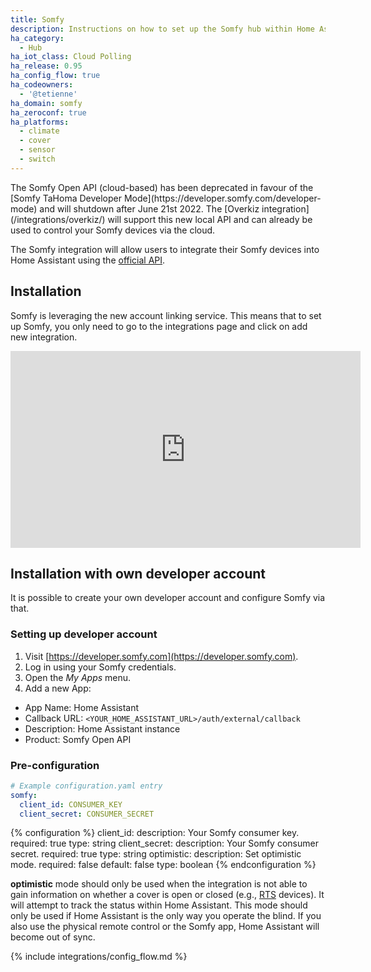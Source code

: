 ```yaml
---
title: Somfy
description: Instructions on how to set up the Somfy hub within Home Assistant.
ha_category:
  - Hub
ha_iot_class: Cloud Polling
ha_release: 0.95
ha_config_flow: true
ha_codeowners:
  - '@tetienne'
ha_domain: somfy
ha_zeroconf: true
ha_platforms:
  - climate
  - cover
  - sensor
  - switch
---
```


<div class="note warning">
The Somfy Open API (cloud-based) has been deprecated in favour of the [Somfy TaHoma Developer Mode](https://developer.somfy.com/developer-mode) and will shutdown after June 21st 2022. The [Overkiz integration](/integrations/overkiz/) will support this new local API and can already be used to control your Somfy devices via the cloud.
</div>

The Somfy integration will allow users to integrate their Somfy devices into Home Assistant using the [official API](https://developer.somfy.com/somfy-open-api/apis).

## Installation

Somfy is leveraging the new account linking service. This means that to set up Somfy, you only need to go to the integrations page and click on add new integration.

<div class='videoWrapper'>
  <iframe width="560" height="315" src="https://www.youtube.com/embed/y0SECWUVR-M" frameborder="0" allowfullscreen></iframe>
</div>

## Installation with own developer account

It is possible to create your own developer account and configure Somfy via that.

### Setting up developer account

1. Visit [https://developer.somfy.com](https://developer.somfy.com).
2. Log in using your Somfy credentials.
3. Open the _My Apps_ menu.
4. Add a new App:

- App Name: Home Assistant
- Callback URL: `<YOUR_HOME_ASSISTANT_URL>/auth/external/callback`
- Description: Home Assistant instance
- Product: Somfy Open API

### Pre-configuration

```yaml
# Example configuration.yaml entry
somfy:
  client_id: CONSUMER_KEY
  client_secret: CONSUMER_SECRET
```

{% configuration %}
client_id:
  description: Your Somfy consumer key.
  required: true
  type: string
client_secret:
  description: Your Somfy consumer secret.
  required: true
  type: string
optimistic:
  description: Set optimistic mode.
  required: false
  default: false
  type: boolean
{% endconfiguration %}

**optimistic** mode should only be used when the integration is not able to gain information on whether a cover is open or closed (e.g., [RTS](https://www.somfysystems.com/en-us/discover-somfy/technology/radio-technology-somfy) devices). It will attempt to track the status within Home Assistant. This mode should only be used if Home Assistant is the only way you operate the blind. If you also use the physical remote control or the Somfy app, Home Assistant will become out of sync.

{% include integrations/config_flow.md %}
